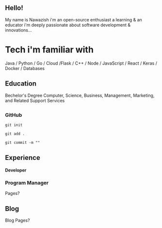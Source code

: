 ## Hello!

My name is Nawazish i'm an open-source enthusiast a learning & an educator i'm deeply passionate about software development & innovations...

# Tech i'm familiar with

Java / Python / Go / Cloud /Flask / C++ / Node / 
JavaScript / React / Keras / Docker / Databases
## Education

Bechelor's Degree Computer, Science, Business, Management, Marketing, and Related Support Services

##

### GitHub


```markdown
git init
```

```markdown
git add .
```

```markdown
git commit -m ""
```

## Experience

#### Developer

### Program Manager
Pages?

## Blog

Blog Pages?
